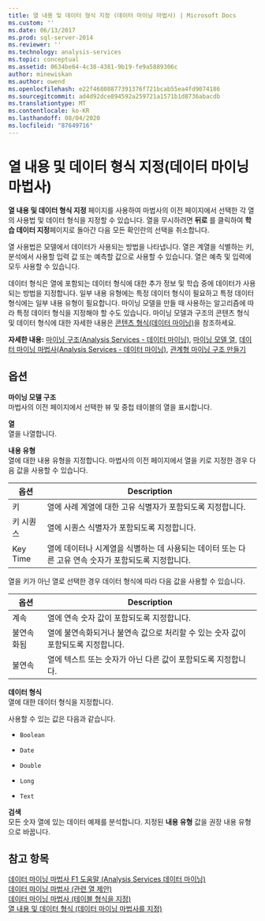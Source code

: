 ```yaml
---
title: 열 내용 및 데이터 형식 지정 (데이터 마이닝 마법사) | Microsoft Docs
ms.custom: ''
ms.date: 06/13/2017
ms.prod: sql-server-2014
ms.reviewer: ''
ms.technology: analysis-services
ms.topic: conceptual
ms.assetid: 0634be64-4c38-4381-9b19-fe9a5889306c
author: minewiskan
ms.author: owend
ms.openlocfilehash: e22f46808877391376f721bcab55ea4fd9074186
ms.sourcegitcommit: ad4d92dce894592a259721a1571b1d8736abacdb
ms.translationtype: MT
ms.contentlocale: ko-KR
ms.lasthandoff: 08/04/2020
ms.locfileid: "87649716"
---
```

# <a name="specify-column-content-and-data-type-data-mining-wizard"></a>열 내용 및 데이터 형식 지정(데이터 마이닝 마법사)
  **열 내용 및 데이터 형식 지정** 페이지를 사용하여 마법사의 이전 페이지에서 선택한 각 열의 사용법 및 데이터 형식을 지정할 수 있습니다. 열을 무시하려면 **뒤로** 를 클릭하여 **학습 데이터 지정**페이지로 돌아간 다음 모든 확인란의 선택을 취소합니다.  
  
 열 사용법은 모델에서 데이터가 사용되는 방법을 나타냅니다. 열은 계열을 식별하는 키, 분석에서 사용할 입력 값 또는 예측할 값으로 사용할 수 있습니다. 열은 예측 및 입력에 모두 사용할 수 있습니다.  
  
 데이터 형식은 열에 포함되는 데이터 형식에 대한 추가 정보 및 학습 중에 데이터가 사용되는 방법을 지정합니다. 일부 내용 유형에는 특정 데이터 형식이 필요하고 특정 데이터 형식에는 일부 내용 유형이 필요합니다. 마이닝 모델을 만들 때 사용하는 알고리즘에 따라 특정 데이터 형식을 지정해야 할 수도 있습니다. 마이닝 모델과 구조의 콘텐츠 형식 및 데이터 형식에 대한 자세한 내용은 [콘텐츠 형식&#40;데이터 마이닝&#41;](data-mining/content-types-data-mining.md)을 참조하세요.  
  
 **자세한 내용:** [마이닝 구조&#40;Analysis Services - 데이터 마이닝&#41;](data-mining/mining-structures-analysis-services-data-mining.md), [마이닝 모델 열](data-mining/mining-model-columns.md), [데이터 마이닝 마법사&#40;Analysis Services - 데이터 마이닝&#41;](data-mining/data-mining-wizard-analysis-services-data-mining.md), [관계형 마이닝 구조 만들기](data-mining/create-a-relational-mining-structure.md)  
  
## <a name="options"></a>옵션  
 **마이닝 모델 구조**  
 마법사의 이전 페이지에서 선택한 뷰 및 중첩 테이블의 열을 표시합니다.  
  
 **열**  
 열을 나열합니다.  
  
 **내용 유형**  
 열에 대한 내용 유형을 지정합니다. 마법사의 이전 페이지에서 열을 키로 지정한 경우 다음 값을 사용할 수 있습니다.  
  
|옵션|Description|  
|------------|-----------------|  
|키|열에 사례 계열에 대한 고유 식별자가 포함되도록 지정합니다.|  
|키 시퀀스|열에 시퀀스 식별자가 포함되도록 지정합니다.|  
|Key Time|열에 데이터나 시계열을 식별하는 데 사용되는 데이터 또는 다른 고유 연속 숫자가 포함되도록 지정합니다.|  
  
 열을 키가 아닌 열로 선택한 경우 데이터 형식에 따라 다음 값을 사용할 수 있습니다.  
  
|옵션|Description|  
|------------|-----------------|  
|계속|열에 연속 숫자 값이 포함되도록 지정합니다.|  
|불연속화됨|열에 불연속화되거나 불연속 값으로 처리할 수 있는 숫자 값이 포함되도록 지정합니다.|  
|불연속|열에 텍스트 또는 숫자가 아닌 다른 값이 포함되도록 지정합니다.|  
  
 **데이터 형식**  
 열에 대한 데이터 형식을 지정합니다.  
  
 사용할 수 있는 값은 다음과 같습니다.  
  
-   `Boolean`  
  
-   `Date`  
  
-   `Double`  
  
-   `Long`  
  
-   `Text`  
  
 **검색**  
 모든 숫자 열에 있는 데이터 예제를 분석합니다. 지정된 **내용 유형** 값을 권장 내용 유형으로 바꿉니다.  
  
## <a name="see-also"></a>참고 항목  
 [데이터 마이닝 마법사 F1 도움말 &#40;Analysis Services 데이터 마이닝&#41;](data-mining-wizard-f1-help-analysis-services-data-mining.md)   
 [데이터 마이닝 마법사 &#40;관련 열 제안&#41;](suggest-related-columns-data-mining-wizard.md)   
 [데이터 마이닝 마법사 &#40;테이블 형식을 지정&#41;](specify-table-types-data-mining-wizard.md)   
 [열 내용 및 데이터 형식 &#40;데이터 마이닝 마법사를 지정&#41;](specify-the-column-s-content-and-data-type-data-mining-wizard.md)  
  
  
